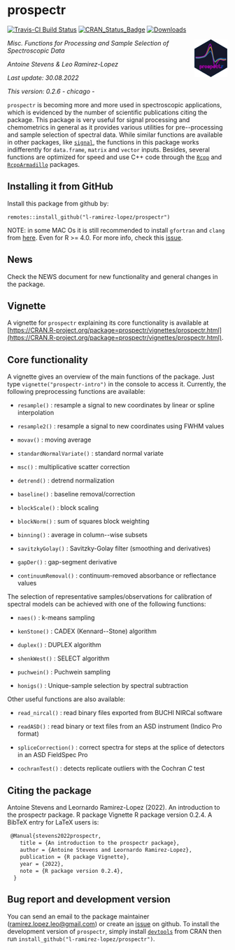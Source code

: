 # prospectr

[![Travis-CI Build Status](https://travis-ci.org/l-ramirez-lopez/prospectr.svg?branch=master)](https://travis-ci.org/l-ramirez-lopez/prospectr/)
[![CRAN_Status_Badge](http://www.r-pkg.org/badges/version/prospectr)](https://CRAN.R-project.org/package=prospectr)
[![Downloads](https://cranlogs.r-pkg.org/badges/prospectr)](https://cranlogs.r-pkg.org/badges/prospectr)

<img align="right" src="./man/figures/logo.png" width="15%">

<!-- badges: end -->

<em><p align="left"> Misc. Functions for Processing and Sample Selection of Spectroscopic Data </p></em>
_Antoine Stevens & Leo Ramirez-Lopez_

_Last update: 30.08.2022_

_This version: 0.2.6 - chicago -_ 

`prospectr` is becoming more and more used in spectroscopic applications, which 
is evidenced by the number of scientific publications citing the package. 
This package is very useful for signal processing and chemometrics in general as 
it provides various utilities for pre--processing and sample selection 
of spectral data. While similar functions are available in other packages, like 
[`signal`](https://CRAN.R-project.org/package=signal), the 
functions in this package works indifferently for `data.frame`, `matrix` and 
`vector` inputs. Besides, several functions are optimized for speed and use 
C++ code through the [`Rcpp`](https://CRAN.R-project.org/package=Rcpp) 
and [`RcppArmadillo`](https://CRAN.R-project.org/package=RcppArmadillo)
packages.

## Installing it from GitHub

Install this package from github by:

```
remotes::install_github("l-ramirez-lopez/prospectr")
```
NOTE: in some MAC Os it is still recommended to install `gfortran` and `clang`
from [here](https://cran.r-project.org/bin/macosx/tools/). Even for R >= 4.0. 
For more info, check this [issue](https://github.com/tidyverts/fable/issues/193).  


## News

Check the NEWS document for new functionality and general changes in the package.


## Vignette

A vignette for `prospectr` explaining its core functionality is available at [https://CRAN.R-project.org/package=prospectr/vignettes/prospectr.html](https://CRAN.R-project.org/package=prospectr/vignettes/prospectr.html).


## Core functionality

A vignette gives an overview of the main functions of the package. Just
type `vignette("prospectr-intro")` in the console to access it. Currently, the
following preprocessing functions are available:

- `resample()`              : resample a signal to new coordinates by linear or spline interpolation

- `resample2()`             : resample a signal to new coordinates using FWHM values

- `movav()`                 : moving average

- `standardNormalVariate()` : standard normal variate

- `msc()`                   : multiplicative scatter correction

- `detrend()`               : detrend normalization

- `baseline()`              : baseline removal/correction

- `blockScale()`            : block scaling

- `blockNorm()`             : sum of squares block weighting

- `binning()`               : average in column--wise subsets

- `savitzkyGolay()`         : Savitzky-Golay filter (smoothing and derivatives)                      

- `gapDer()`                : gap-segment derivative

- `continuumRemoval()`      : continuum-removed absorbance or reflectance values

The selection of representative samples/observations for calibration of spectral
models can be achieved with one of the following functions:

- `naes()`      : k-means sampling

- `kenStone()`  : CADEX (Kennard--Stone) algorithm

- `duplex()`    : DUPLEX algorithm

- `shenkWest()` : SELECT algorithm

- `puchwein()`  : Puchwein sampling

- `honigs()`    : Unique-sample selection by spectral subtraction

Other useful functions are also available:


- `read_nircal()`      : read binary files exported from BUCHI NIRCal software

- `readASD()`          : read binary or text files from an ASD instrument (Indico Pro format)         

- `spliceCorrection()` : correct spectra for steps at the splice of detectors in an ASD FieldSpec Pro

- `cochranTest()`      : detects replicate outliers with the Cochran _C_ test

## Citing the package
Antoine Stevens and Leornardo Ramirez-Lopez (2022). An introduction to the prospectr package. R package
Vignette R package version 0.2.4.
A BibTeX entry for LaTeX users is:

```
 @Manual{stevens2022prospectr,
    title = {An introduction to the prospectr package},
    author = {Antoine Stevens and Leornardo Ramirez-Lopez},
    publication = {R package Vignette},
    year = {2022},
    note = {R package version 0.2.4},
  }
```
## Bug report and development version

You can send an email to the package maintainer (<ramirez.lopez.leo@gmail.com>) 
or create an [issue](https://github.com/l-ramirez-lopez/prospectr/issues) on github.
To install the development version of `prospectr`, simply install [`devtools`](https://CRAN.R-project.org/package=devtools) from
CRAN then run `install_github("l-ramirez-lopez/prospectr")`.

